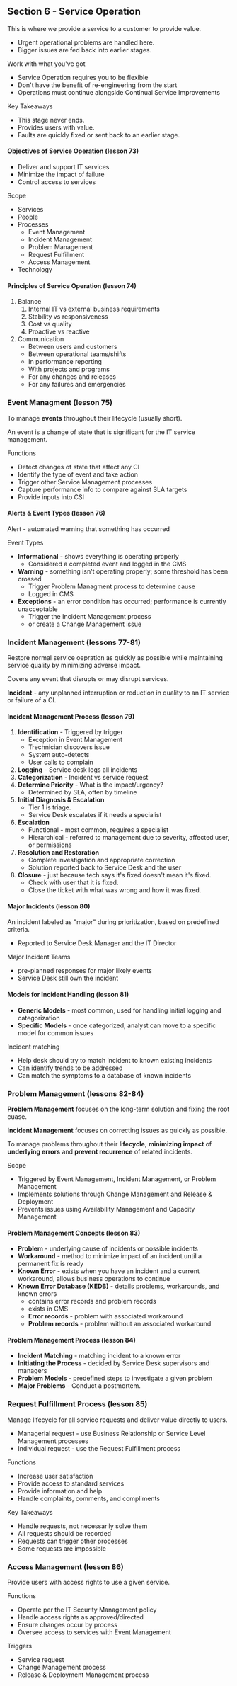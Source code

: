 ## Section 6 - Service Operation

This is where we provide a service to a customer to provide value.
* Urgent operational problems are handled here.
* Bigger issues are fed back into earlier stages.

Work with what you've got
* Service Operation requires you to be flexible
* Don't have the benefit of re-engineering from the start
* Operations must continue alongside Continual Service Improvements

Key Takeaways
* This stage never ends.
* Provides users with value.
* Faults are quickly fixed or sent back to an earlier stage.

#### Objectives of Service Operation (lesson 73)

* Deliver and support IT services
* Minimize the impact of failure
* Control access to services

Scope
* Services
* People
* Processes
	* Event Management
	* Incident Management
	* Problem Management
	* Request Fulfillment
	* Access Management
* Technology

#### Principles of Service Operation (lesson 74)

1. Balance
	1. Internal IT vs external business requirements
	2. Stability vs responsiveness
	3. Cost vs quality
	4. Proactive vs reactive
2. Communication
	- Between users and customers
	- Between operational teams/shifts
	- In performance reporting
	- With projects and programs
	- For any changes and releases
	- For any failures and emergencies

### Event Managment (lesson 75)

To manage __events__ throughout their lifecycle (usually short).

An event is a change of state that is significant for the IT service management.

Functions
* Detect changes of state that affect any CI
* Identify the type of event and take action
* Trigger other Service Management processes
* Capture performance info to compare against SLA targets
* Provide inputs into CSI

#### Alerts & Event Types (lesson 76)

Alert - automated warning that something has occurred

Event Types
* **Informational** - shows everything is operating properly
	- Considered a completed event and logged in the CMS
* **Warning** - something isn't operating properly; some threshold has been crossed
	- Trigger Problem Managment process to determine cause
	- Logged in CMS
* **Exceptions** - an error condition has occurred; performance is currently unacceptable
	- Trigger the Incident Management process
	- or create a Change Management issue

### Incident Management (lessons 77-81)

Restore normal service oepration as quickly as possible while maintaining service quality by minimizing adverse impact.

Covers any event that disrupts or may disrupt services.

**Incident** - any unplanned interruption or reduction in quality to an IT service or failure of a CI.

#### Incident Management Process (lesson 79)

1. **Identification** - Triggered by trigger
	* Exception in Event Management
	* Trechnician discovers issue
	* System auto-detects
	* User calls to complain
2. **Logging** - Service desk logs all incidents
3. **Categorization** - Incident vs service request
4. **Determine Priority** - What is the impact/urgency?
	* Determined by SLA, often by timeline
5. **Initial Diagnosis & Escalation**
	* Tier 1 is triage.
	* Service Desk escalates if it needs a specialist
6. **Escalation**
	* Functional - most common, requires a specialist
	* Hierarchical - referred to management due to severity, affected user, or permissions
7. **Resolution and Restoration**
	* Complete investigation and appropriate correction
	* Solution reported back to Service Desk and the user
8. **Closure** - just because tech says it's fixed doesn't mean it's fixed.
	* Check with user that it is fixed.
	* Close the ticket with what was wrong and how it was fixed.

#### Major Incidents (lesson 80)

An incident labeled as "major" during prioritization, based on predefined criteria.
* Reported to Service Desk Manager and the IT Director

Major Incident Teams
* pre-planned responses for major likely events
* Service Desk still own the incident

#### Models for Incident Handling (lesson 81)

* **Generic Models** - most common, used for handling initial logging and categorization
* **Specific Models** - once categorized, analyst can move to a specific model for common issues

Incident matching
* Help desk should try to match incident to known existing incidents
* Can identify trends to be addressed
* Can match the symptoms to a database of known incidents

### Problem Management (lessons 82-84)

**Problem Management** focuses on the long-term solution and fixing the root cuase.

**Incident Management** focuses on correcting issues as quickly as possible.

To manage problems throughout their **lifecycle**, **minimizing impact** of **underlying errors** and **prevent recurrence** of related incidents.

Scope
* Triggered by Event Management, Incident Management, or Problem Management
* Implements solutions through Change Management and Release & Deployment
* Prevents issues using Availability Management and Capacity Management

#### Problem Management Concepts (lesson 83)

* **Problem** - underlying cause of incidents or possible incidents
* **Workaround** - method to minimize impact of an incident until a permanent fix is ready
* **Known Error** - exists when you have an incident and a current workaround, allows business operations to continue
* **Known Error Database (KEDB)** - details problems, workarounds, and known errors
	* contains error records and problem records
	* exists in CMS
	* **Error records** - problem with associated workaround
	* **Problem records** - problem without an associated workaround

#### Problem Management Process (lesson 84)

* **Incident Matching** - matching incident to a known error
* **Initiating the Process** - decided by Service Desk supervisors and managers
* **Problem Models** - predefined steps to investigate a given problem
* **Major Problems** - Conduct a postmortem.

### Request Fulfillment Process (lesson 85)

Manage lifecycle for all service requests and deliver value directly to users.

* Managerial request - use Business Relationship or Service Level Management processes
* Individual request - use the Request Fulfillment process

Functions
* Increase user satisfaction
* Provide access to standard services
* Provide information and help
* Handle complaints, comments, and compliments

Key Takeaways
* Handle requests, not necessarily solve them
* All requests should be recorded
* Requests can trigger other processes
* Some requests are impossible

### Access Management (lesson 86)

Provide users with access rights to use a given service.

Functions
* Operate per the IT Security Management policy
* Handle access rights as approved/directed
* Ensure changes occur by process
* Oversee access to services with Event Management

Triggers
* Service request
* Change Management process
* Release & Deployment Management process

